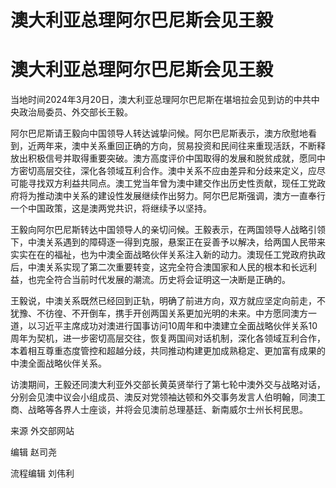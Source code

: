 # 澳大利亚总理阿尔巴尼斯会见王毅

# 澳大利亚总理阿尔巴尼斯会见王毅

当地时间2024年3月20日，澳大利亚总理阿尔巴尼斯在堪培拉会见到访的中共中央政治局委员、外交部长王毅。

阿尔巴尼斯请王毅向中国领导人转达诚挚问候。阿尔巴尼斯表示，澳方欣慰地看到，近两年来，澳中关系重回正确的方向，贸易投资和民间往来重现活跃，不断释放出积极信号并取得重要突破。澳方高度评价中国取得的发展和脱贫成就，愿同中方密切高层交往，深化各领域互利合作。澳中关系不应由差异和分歧来定义，应尽可能寻找双方利益共同点。澳工党当年曾为澳中建交作出历史性贡献，现任工党政府将为推动澳中关系的建设性发展继续作出努力。阿尔巴尼斯强调，澳方一直奉行一个中国政策，这是澳两党共识，将继续予以坚持。

王毅向阿尔巴尼斯转达中国领导人的亲切问候。王毅表示，在两国领导人战略引领下，中澳关系遇到的障碍逐一得到克服，悬案正在妥善予以解决，给两国人民带来实实在在的福祉，也为中澳全面战略伙伴关系注入新的动力。澳现任工党政府执政后，中澳关系实现了第二次重要转变，这完全符合澳国家和人民的根本和长远利益，也完全符合当前时代发展的潮流。历史将会证明这一决断是正确的。

王毅说，中澳关系既然已经回到正轨，明确了前进方向，双方就应坚定向前走，不犹豫、不彷徨、不开倒车，携手开创两国关系更加光明的未来。中方愿同澳方一道，以习近平主席成功对澳进行国事访问10周年和中澳建立全面战略伙伴关系10周年为契机，进一步密切高层交往，恢复两国间对话机制，深化各领域互利合作，本着相互尊重态度管控和超越分歧，共同推动构建更加成熟稳定、更加富有成果的中澳全面战略伙伴关系。

访澳期间，王毅还同澳大利亚外交部长黄英贤举行了第七轮中澳外交与战略对话，分别会见澳中议会小组成员、澳反对党领袖达顿和外交事务发言人伯明翰，同澳工商、战略等各界人士座谈，并将会见澳前总理基廷、新南威尔士州长柯民思。

来源 外交部网站

编辑 赵司尧

流程编辑 刘伟利

